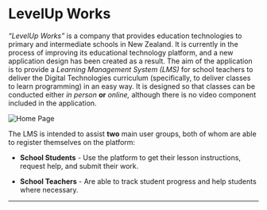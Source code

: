 # LevelUp Works

*“LevelUp Works”* is a company that provides education technologies to primary and intermediate schools in New Zealand.  It is currently in the process of improving its educational technology platform, and a new application design has been created as a result. The aim of the application is to provide a *Learning Management System (LMS)* for school teachers to deliver the Digital Technologies curriculum (specifically, to deliver classes to learn programming) in an easy way. It is designed so that classes can be conducted either *in person* **or** *online,* although there is no video component included in the application.

![Home Page](https://cdn.filestackcontent.com/YlthIXM2QmunTdbwDneV)

The LMS is intended to assist **two** main user groups, both of whom are able to register themselves on the platform:

- **School Students** - Use the platform to get their lesson instructions, request help, and submit their work.

- **School Teachers** - Are able to track student progress and help students where necessary.

---
